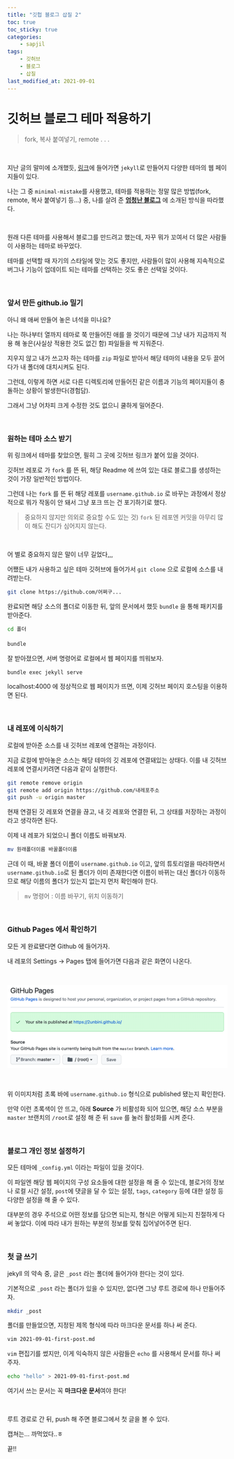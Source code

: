 ```yaml
---
title: "깃헙 블로그 삽질 2"
toc: true
toc_sticky: true
categories:
    - sapjil
tags:
    - 깃허브
    - 블로그
    - 삽질
last_modified_at: 2021-09-01
---
```


# 깃허브 블로그 테마 적용하기

> fork, 복사 붙여넣기, remote . . .

<br/>

지난 글의 말미에 소개했듯, [링크](http://jekyllthemes.org)에 들어가면 `jekyll`로 만들어지 다양한 테마의 웹 페이지들이 있다.

나는 그 중 `minimal-mistake`를 사용했고, 테마를 적용하는 정말 많은 방법(fork, remote, 복사 붙여넣기 등...) 중, 나를 살려 준 **[엄청난 블로그](https://devinlife.com/howto/)** 에 소개된 방식을 따라했다.

<br/>

원래 다른 테마를 사용해서 블로그를 만드려고 했는데, 자꾸 뭐가 꼬여서 더 많은 사람들이 사용하는 테마로 바꾸었다.

테마를 선택할 때 자기의 스타일에 맞는 것도 좋지만, 사람들이 많이 사용해 지속적으로 버그나 기능이 업데이트 되는 테마를 선택하는 것도 좋은 선택일 것이다.

<br/>

### 앞서 만든 github.io 밀기

아니 왜 애써 만들어 놓은 녀석을 미나요?

나는 하나부터 열까지 테마로 쭉 만들어진 애를 쓸 것이기 때문에 그냥 내가 지금까지 적용 해 놓은(사실상 적용한 것도 없긴 함) 파일들을 싹 지워준다.

지우지 않고 내가 쓰고자 하는 테마를 `zip` 파일로 받아서 해당 테마의 내용을 모두 끌어다가 내 폴더에 대치시켜도 된다.

그런데, 이렇게 하면 서로 다른 디렉토리에 만들어진 같은 이름과 기능의 페이지들이 충돌하는 상황이 발생한다(경험담).

그래서 그냥 어차피 크게 수정한 것도 없으니 쿨하게 밀어준다.


<br />

### 원하는 테마 소스 받기

위 링크에서 테마를 찾았으면, 필히 그 곳에 깃허브 링크가 붙어 있을 것이다.

깃허브 레포로 가 `fork` 를 뜬 뒤, 해당 Readme 에 쓰여 있는 대로 블로그를 생성하는 것이 가장 일반적인 방법이다.

그런데 나는 `fork` 를 뜬 뒤 해당 레포를 `username.github.io` 로 바꾸는 과정에서 정상적으로 뭐가 작동이 안 돼서 그냥 포크 뜨는 건 포기하기로 했다.

 > 중요하지 않지만 의외로 중요할 수도 있는 것) `fork` 된 레포엔 커밋을 아무리 많이 해도 잔디가 심어지지 않는다.

<br/>

어 별로 중요하지 않은 말이 너무 길었다,,,

어쨌든 내가 사용하고 싶은 테마 깃허브에 들어가서 `git clone` 으로 로컬에 소스를 내려받는다.

```zsh
git clone https://github.com/어쩌구...
```

완료되면 해당 소스의 폴더로 이동한 뒤, 앞의 문서에서 했듯 `bundle` 을 통해 패키지를 받아준다.

```zsh
cd 폴더

bundle
```

잘 받아졌으면, 서버 명령어로 로컬에서 웹 페이지를 띄워보자.

```zsh
bundle exec jekyll serve
```

localhost:4000 에 정상적으로 웹 페이지가 뜨면, 이제 깃허브 페이지 호스팅을 이용하면 된다.

<br/>

### 내 레포에 이식하기

로컬에 받아준 소스를 내 깃허브 레포에 연결하는 과정이다.

지금 로컬에 받아놓은 소스는 해당 테마의 깃 레포에 연결돼있는 상태다. 이를 내 깃허브 레포에 연결시키려면 다음과 같이 실행한다.

```zsh
git remote remove origin
git remote add origin https://github.com/내레포주소
git push -u origin master
```

현재 연결된 깃 레포와 연결을 끊고, 내 깃 레포와 연결한 뒤, 그 상태를 저장하는 과정이라고 생각하면 된다.

이제 내 레포가 되었으니 폴더 이름도 바꿔보자.

```zsh
mv 원래폴더이름 바꿀폴더이름
```

근데 이 때, 바꿀 폴더 이름이 `username.github.io` 이고, 앞의 튜토리얼을 따라하면서 `username.github.io`로 된 폴더가 이미 존재한다면 이름이 바뀌는 대신 폴더가 이동하므로 해당 이름의 폴더가 있는지 없는지 먼저 확인해야 한다.

> `mv` 명령어 : 이름 바꾸기, 위치 이동하기

<br/>

### Github Pages 에서 확인하기

모든 게 완료됐다면 Github 에 들어가자.

내 레포의 Settings -> Pages 탭에 들어가면 다음과 같은 화면이 나온다.

<br/>

![](/assets/images/sap-2/ghpages.png)

<br/>

위 이미지처럼 초록 바에 `username.github.io` 형식으로 published 됐는지 확인한다.

만약 이런 초록색이 안 뜨고, 아래 **Source** 가 비활성화 되어 있으면, 해당 소스 부분을 `master` 브랜치의 `/root`로 설정 해 준 뒤 `save` 를 눌러 활성화를 시켜 준다.

<br/>

### 블로그 개인 정보 설정하기

모든 테마에 `_config.yml` 이라는 파일이 있을 것이다.

이 파일엔 해당 웹 페이지의 구성 요소들에 대한 설정을 해 줄 수 있는데, 블로거의 정보나 로컬 시간 설정, `post`에 댓글을 달 수 있는 설정, `tags`, `category` 등에 대한 설정 등 다양한 설정을 해 줄 수 있다.

대부분의 경우 주석으로 어떤 정보를 담으면 되는지, 형식은 어떻게 되는지 친절하게 다 써 놓았다. 이에 따라 내가 원하는 부분의 정보를 맞춰 집어넣어주면 된다.

<br/>

### 첫 글 쓰기

jekyll 의 약속 중, 글은 `_post` 라는 폴더에 들어가야 한다는 것이 있다.

기본적으로 `_post` 라는 폴더가 있을 수 있지만, 없다면 그냥 루트 경로에 하나 만들어주자.

```zsh
mkdir _post
```

폴더를 만들었으면, 지정된 제목 형식에 따라 마크다운 문서를 하나 써 준다.

```zsh
vim 2021-09-01-first-post.md
```

`vim` 편집기를 썼지만, 이게 익숙하지 않은 사람들은 `echo` 를 사용해서 문서를 하나 써 주자.

```zsh
echo "hello" > 2021-09-01-first-post.md
```

여기서 쓰는 문서는 꼭 **마크다운 문서**여야 한다!

<br />

루트 경로로 간 뒤, push 해 주면 블로그에서 첫 글을 볼 수 있다.

캡쳐는... 까먹었다..ㅎ

끝!!